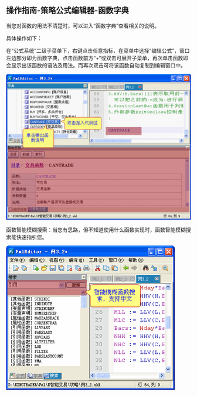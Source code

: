 ## 操作指南-策略公式编辑器-函数字典

当您对函数的用法不清楚时，可以进入“函数字典”查看相关的说明。

具体操作如下：

在“公式系统”二级子菜单下，右键点击任意指标，在菜单中选择“编辑公式”，窗口左边部分即为函数字典，点击函数前方“+“或双击可展开子菜单，再次单击函数即会显示出该函数的语法及用法。而再次双击可将该函数自动复制到编辑窗口中。

![图片12.png](/assets/17841.png)

函数智能模糊搜索：当您有思路，但不知道使用什么函数实现时，函数智能模糊搜索能快速指引您。

![图片13.png](/assets/17842.png)